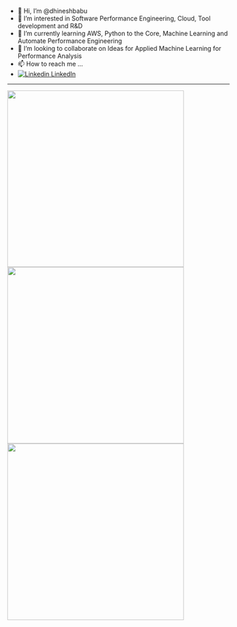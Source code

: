 - 👋 Hi, I’m @dhineshbabu
- 👀 I’m interested in Software Performance Engineering, Cloud,  Tool development and R&D
- 🌱 I’m currently learning AWS, Python to the Core, Machine Learning and Automate Performance Engineering
- 💞️ I’m looking to collaborate on Ideas for Applied Machine Learning for Performance Analysis
- 📫 How to reach me ... 
- [![Linkedin](https://i.stack.imgur.com/gVE0j.png)   LinkedIn](https://www.linkedin.com/in/dhineshbabumuthu/)&nbsp;
-----------------------------------------------------------------------------------------------------------------------

<img width='400' src="https://github-readme-stats.vercel.app/api?username=dhineshbabu" />
<img width='400' src="https://github-readme-stats.vercel.app/api/top-langs/?username=dhineshbabu" /> 
<img width='400' src="https://github-readme-streak-stats.herokuapp.com/?user=dhineshbabu" />
<!---
dhineshbabu/dhineshbabu is a ✨ special ✨ repository because its `README.md` (this file) appears on your GitHub profile.
You can click the Preview link to take a look at your changes.
--->
